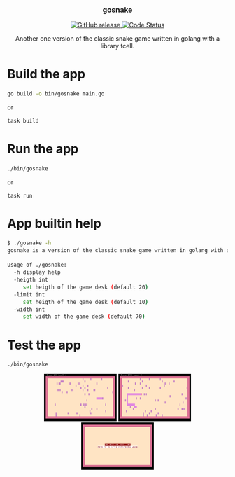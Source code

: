 <p align="center">
  <h3 align="center">gosnake</h3>
  <p align="center">
    <a href="https://github.com/streamdp/gosnake/releases/latest">
      <img alt="GitHub release" src="https://img.shields.io/github/v/release/streamdp/gosnake.svg?logo=github&style=flat-square">
    </a>
    <a href="https://goreportcard.com/report/github.com/streamdp/gosnake">
      <img src="https://goreportcard.com/badge/github.com/streamdp/gosnake" alt="Code Status" />
    </a>
  </p>
</p>
<p align="center">
Another one version of the classic snake game written in golang with a library tcell.
</p>

# Build the app

```bash
go build -o bin/gosnake main.go
```

or

```bash
task build
```

# Run the app

```bash
./bin/gosnake
```

or

```
task run
```

# App builtin help

```bash
$ ./gosnake -h
gosnake is a version of the classic snake game written in golang with a library tcell.

Usage of ./gosnake:
  -h display help
  -heigth int
     set heigth of the game desk (default 20)
  -limit int
     set heigth of the game desk (default 10)
  -width int
     set width of the game desk (default 70)
```

# Test the app

```bash
./bin/gosnake                                                      
```

<p align="center" width="100%">
<img width="33%" src="assets/app_screenshot_2.png">
<img width="33%" src="assets/app_screenshot_3.png">
<img width="33%" src="assets/app_screenshot_4.png">
</p>
